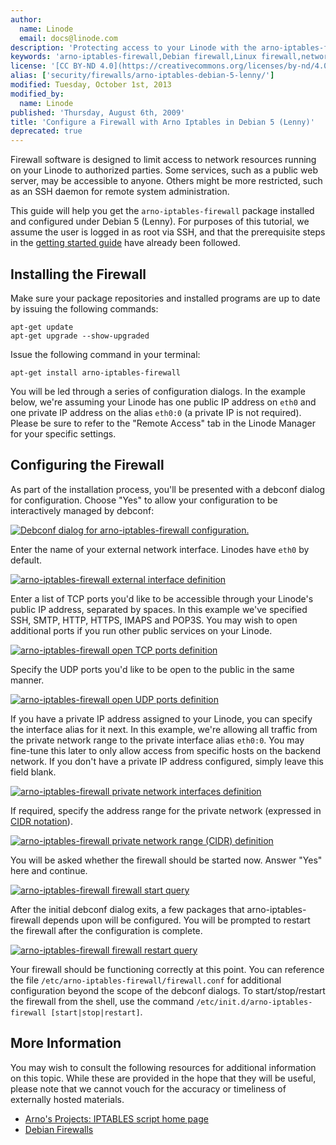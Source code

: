 ```yaml
---
author:
  name: Linode
  email: docs@linode.com
description: 'Protecting access to your Linode with the arno-iptables-firewall package.'
keywords: 'arno-iptables-firewall,Debian firewall,Linux firewall,networking'
license: '[CC BY-ND 4.0](https://creativecommons.org/licenses/by-nd/4.0)'
alias: ['security/firewalls/arno-iptables-debian-5-lenny/']
modified: Tuesday, October 1st, 2013
modified_by:
  name: Linode
published: 'Thursday, August 6th, 2009'
title: 'Configure a Firewall with Arno Iptables in Debian 5 (Lenny)'
deprecated: true
---
```


Firewall software is designed to limit access to network resources running on your Linode to authorized parties. Some services, such as a public web server, may be accessible to anyone. Others might be more restricted, such as an SSH daemon for remote system administration.

This guide will help you get the `arno-iptables-firewall` package installed and configured under Debian 5 (Lenny). For purposes of this tutorial, we assume the user is logged in as root via SSH, and that the prerequisite steps in the [getting started guide](/docs/getting-started/) have already been followed.

Installing the Firewall
-----------------------

Make sure your package repositories and installed programs are up to date by issuing the following commands:

    apt-get update
    apt-get upgrade --show-upgraded

Issue the following command in your terminal:

    apt-get install arno-iptables-firewall

You will be led through a series of configuration dialogs. In the example below, we're assuming your Linode has one public IP address on `eth0` and one private IP address on the alias `eth0:0` (a private IP is not required). Please be sure to refer to the "Remote Access" tab in the Linode Manager for your specific settings.

Configuring the Firewall
------------------------

As part of the installation process, you'll be presented with a debconf dialog for configuration. Choose "Yes" to allow your configuration to be interactively managed by debconf:

[![Debconf dialog for arno-iptables-firewall configuration.](/docs/assets/152-arno-01-iptables-debconf-query.png)](/docs/assets/152-arno-01-iptables-debconf-query.png)

Enter the name of your external network interface. Linodes have `eth0` by default.

[![arno-iptables-firewall external interface definition](/docs/assets/153-arno-02-iptables-external-interface.png)](/docs/assets/153-arno-02-iptables-external-interface.png)

Enter a list of TCP ports you'd like to be accessible through your Linode's public IP address, separated by spaces. In this example we've specified SSH, SMTP, HTTP, HTTPS, IMAPS and POP3S. You may wish to open additional ports if you run other public services on your Linode.

[![arno-iptables-firewall open TCP ports definition](/docs/assets/154-arno-03-iptables-open-tcp-ports.png)](/docs/assets/154-arno-03-iptables-open-tcp-ports.png)

Specify the UDP ports you'd like to be open to the public in the same manner.

[![arno-iptables-firewall open UDP ports definition](/docs/assets/155-arno-04-iptables-open-udp-ports.png)](/docs/assets/155-arno-04-iptables-open-udp-ports.png)

If you have a private IP address assigned to your Linode, you can specify the interface alias for it next. In this example, we're allowing all traffic from the private network range to the private interface alias `eth0:0`. You may fine-tune this later to only allow access from specific hosts on the backend network. If you don't have a private IP address configured, simply leave this field blank.

[![arno-iptables-firewall private network interfaces definition](/docs/assets/156-arno-05-iptables-internal-interfaces.png)](/docs/assets/156-arno-05-iptables-internal-interfaces.png)

If required, specify the address range for the private network (expressed in [CIDR notation](http://en.wikipedia.org/wiki/Classless_Inter-Domain_Routing)).

[![arno-iptables-firewall private network range (CIDR) definition](/docs/assets/157-arno-06-iptables-internal-subnets.png)](/docs/assets/157-arno-06-iptables-internal-subnets.png)

You will be asked whether the firewall should be started now. Answer "Yes" here and continue.

[![arno-iptables-firewall firewall start query](/docs/assets/158-arno-07-iptables-start-firewall.png)](/docs/assets/158-arno-07-iptables-start-firewall.png)

After the initial debconf dialog exits, a few packages that arno-iptables-firewall depends upon will be configured. You will be prompted to restart the firewall after the configuration is complete.

[![arno-iptables-firewall firewall restart query](/docs/assets/159-arno-08-iptables-restart-firewall.png)](/docs/assets/159-arno-08-iptables-restart-firewall.png)

Your firewall should be functioning correctly at this point. You can reference the file `/etc/arno-iptables-firewall/firewall.conf` for additional configuration beyond the scope of the debconf dialogs. To start/stop/restart the firewall from the shell, use the command `/etc/init.d/arno-iptables-firewall [start|stop|restart]`.

More Information
----------------

You may wish to consult the following resources for additional information on this topic. While these are provided in the hope that they will be useful, please note that we cannot vouch for the accuracy or timeliness of externally hosted materials.

- [Arno's Projects: IPTABLES script home page](http://rocky.eld.leidenuniv.nl/)
- [Debian Firewalls](http://wiki.debian.org/Firewalls)



